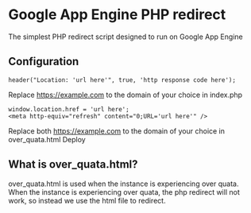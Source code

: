 # Google App Engine PHP redirect
The simplest PHP redirect script designed to run on Google App Engine
## Configuration
```
header("Location: 'url here'", true, 'http response code here');
```
Replace https://example.com to the domain of your choice in index.php
```
window.location.href = 'url here';
<meta http-equiv="refresh" content="0;URL='url here'" />
```
Replace both https://example.com to the domain of your choice in over_quata.html
Deploy
## What is over_quata.html?
over_quata.html is used when the instance is experiencing over quata.
When the instance is experiencing over quata, the php redirect will not work, so instead we use the html file to redirect.
